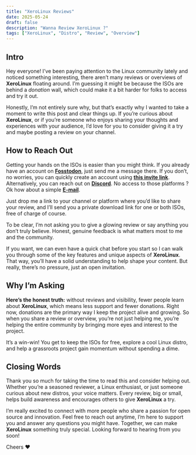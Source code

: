 ```yaml
---
title: "XeroLinux Reviews"
date: 2025-05-24
draft: false
description: "Wanna Review XeroLinux ?"
tags: ["XeroLinux", "Distro", "Review", "Overview"]
---
```

## Intro

Hey everyone! I’ve been paying attention to the Linux community lately and noticed something interesting, there aren’t many reviews or overviews of **XeroLinux** floating around. I’m guessing it might be because the ISOs are behind a *donation* wall, which could make it a bit harder for folks to access and try it out.

Honestly, I’m not entirely sure why, but that’s exactly why I wanted to take a moment to write this post and clear things up. If you’re curious about **XeroLinux**, or if you’re someone who enjoys sharing your thoughts and experiences with your audience, I’d love for you to consider giving it a try and maybe posting a review on your channel.

## How to Reach Out

Getting your hands on the ISOs is easier than you might think. If you already have an account on [**Fosstodon**](https://fosstodon.org/@XeroLinux), just send me a message there. If you don’t, no worries, you can quickly create an account using [**this invite link**](https://fosstodon.org/invite/VyhmPW4w). Alternatively, you can reach out on [**Discord**](https://discord.gg/5sqxTSuKZu). No access to those platforms ? Ok how about a simple [**E-mail**](mailto:steve@techxero.com).

Just drop me a link to your channel or platform where you’d like to share your review, and I’ll send you a private download link for one or both ISOs, free of charge of course.

To be clear, I’m not asking you to give a glowing review or say anything you don’t truly believe. Honest, genuine feedback is what matters most to me and the community.

If you want, we can even have a quick chat before you start so I can walk you through some of the key features and unique aspects of **XeroLinux**. That way, you’ll have a solid understanding to help shape your content. But really, there’s no pressure, just an open invitation.

## Why I’m Asking

**Here’s the honest truth:** without reviews and visibility, fewer people learn about **XeroLinux**, which means less support and fewer donations. Right now, donations are the primary way I keep the project alive and growing. So when you share a review or overview, you’re not just helping me, you’re helping the entire community by bringing more eyes and interest to the project.

It’s a win-win! You get to keep the ISOs for free, explore a cool Linux distro, and help a grassroots project gain momentum without spending a dime.

## Closing Words

Thank you so much for taking the time to read this and consider helping out. Whether you’re a seasoned reviewer, a Linux enthusiast, or just someone curious about new distros, your voice matters. Every review, big or small, helps build awareness and encourages others to give **XeroLinux** a try. 

I’m really excited to connect with more people who share a passion for open source and innovation. Feel free to reach out anytime, I’m here to support you and answer any questions you might have. Together, we can make **XeroLinux** something truly special. Looking forward to hearing from you soon!

Cheers :heart:
